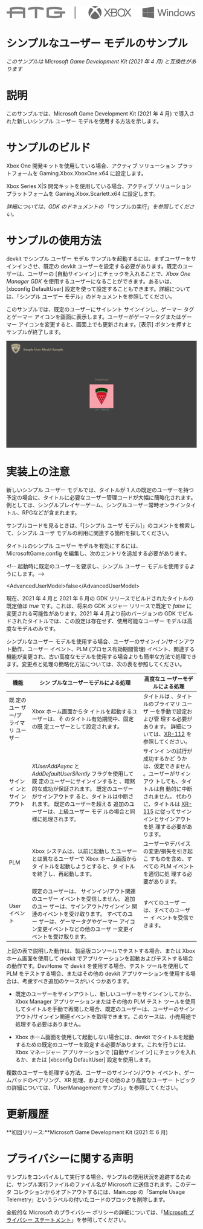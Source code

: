   ![](./media/image1.png)

#   シンプルなユーザー モデルのサンプル

*このサンプルは Microsoft Game Development Kit (2021 年 4 月)
と互換性があります*

# 

# 説明

このサンプルでは、Microsoft Game Development Kit (2021 年 4 月)
で導入された新しいシンプル ユーザー モデルを使用する方法を示します。

# サンプルのビルド

Xbox One 開発キットを使用している場合、アクティブ ソリューション
プラットフォームを Gaming.Xbox.XboxOne.x64 に設定します。

Xbox Series X|S 開発キットを使用している場合、アクティブ ソリューション
プラットフォームを Gaming.Xbox.Scarlett.x64 に設定します。

*詳細については、GDK のドキュメントの*
「サンプルの実行」*を参照してください。*

# サンプルの使用方法

devkit でシンプル ユーザー モデル
サンプルを起動するには、まずユーザーをサインインさせ、既定の devkit
ユーザーを設定する必要があります。既定のユーザーは、ユーザーの
\[自動サインイン\] にチェックを入れることで、*Xbox One Manager GDK*
を使用するユーザーになることができます。あるいは、\[xbconfig
DefaultUser\]
設定を使って設定することもできます。詳細については、「シンプル ユーザー
モデル」のドキュメントを参照してください。

このサンプルでは、既定のユーザーにサイレント サインインし、ゲーマー
タグとゲーマー
アイコンを画面に表示します。ユーザーがゲーマータグまたはゲーマー
アイコンを変更すると、画面上でも更新されます。\[表示\]
ボタンを押すとサンプルが終了します。

![Graphical user interface, application Description automatically generated](./media/image3.png)

# 実装上の注意

新しいシンプル ユーザー モデルでは、タイトルが 1
人の既定のユーザーを持つ予定の場合に、タイトルに必要なユーザー管理コードが大幅に簡略化されます。例としては、シングルプレイヤーゲーム、シングルユーザー常時オンラインタイトル、RPGなどが含まれます。

サンプルコードを見るときは、「\[シンプル ユーザ
モデル\]」のコメントを検索して、シンプル ユーザ
モデルの利用に関連する箇所を探してください。

タイトルのシンプル ユーザー モデルを有効にするには、MicrosoftGame.config
を編集し、次のエントリを追加する必要があります。

\<!\-- 起動時に既定のユーザーを要求し、シンプル ユーザー
モデルを使用するようにします。\--\>

\<AdvancedUserModel\>false\</AdvancedUserModel\>

現在、2021 年 4 月と 2021 年 6 月の GDK
リリースでビルドされたタイトルの既定値は *true* です。これは、将来の GDK
メジャー リリースで既定で *false* に変更される可能性があります。2021 年
4 月より前のバージョンの GDK
でビルドされたタイトルでは、この設定は存在せず、使用可能なユーザー
モデルは高度なモデルのみです。

シンプルなユーザー
モデルを使用する場合、ユーザーのサインイン/サインアウト動作、ユーザー
イベント、PLM (プロセス有効期間管理)
イベント、関連する機能が変更され、古い高度なモデルを使用する場合よりも簡単な方法で処理できます。変更点と処理の簡略化方法については、次の表を参照してください。

| 機能  |  シン プルなユーザーモデルによる処理 |  高度なユ ーザーモデルによる処理 |
|----------|---------------------------------|------------------------|
| 既 定のユー ザー/プ ライマリ ユーザー  |  Xbox ホーム画面からタ イトルを起動するユーザーは、そ のタイトル有効期間中、固定の既 定ユーザーとして設定されます。  |  タイトルは 、タイトルのプライマリ ユーザ ーを手動で設定および管 理する必要があります。 詳細については、[XR-112](https://developer.microsoft.com/en-us/games/xbox/partner/xr112) を参照してください。   |
| サインイ ンとサイ ンアウト  |  *XUserAddAsync* と *AddDefaultUserSilently* フラグを使用して既 定のユーザーにサインインすると 、暗黙的な成功が保証されます。 既定のユーザーがサインアウトす ると、タイトルは中断されます。 既定のユーザーを超える 追加のユーザーは、上級ユーザー モデ ルの場合と同様に処理されます。  |  サインイ ンの試行が成功するかど うかは、仮定できません 。ユーザーがサインアウ トしても、タイトルは自 動的に中断されません。 代わりに、タイトルは [XR-115](https://developer.microsoft.com/en-us/games/xbox/partner/xr115) に従ってサイン インとサインアウトを処 理する必要があります。 |
| PLM  |  Xbox システムは、以前に起動し たユーザーとは異なるユーザーで Xbox ホーム画面からタ イトルを起動しようとすると、タ イトルを終了し、再起動します。 |  ユーザーやデバイス の変更/損失を引き起こ すものを含め、すべての PLM イベントを適切に処 理する必要があります。 |
| User イベント  |  既定のユーザーは、 サインイン/アウト関連のユーザー イベントを受信しません。 追加のユー ザーは、サインアウト/サインイン 関連のイベントを受け取ります。 すべてのユー ザーは、ゲーマータグやゲーマー アイコ ン変更イベントなどの他のユーザ ー変更イベントを受け取ります。 |  すべてのユーザ ーは、すべてのユーザー イ ベントを受信できます。 |

上記の表で説明した動作は、製品版コンソールでテストする場合、または Xbox
ホーム画面を使用して devkit
でアプリケーションを起動およびテストする場合の動作です。DevHome で
devkit を使用する場合、テスト ツールを使用して PLM
をテストする場合、またはその他の devkit
アプリケーションを使用する場合は、考慮すべき追加のケースがいくつかあります。

-   既定のユーザーをサインアウトし、新しいユーザーをサインインしてから、Xbox
    Manager アプリケーションまたはその他の PLM テスト
    ツールを使用してタイトルを手動で再開した場合、既定のユーザーは、ユーザーのサインアウト/サインイン関連イベントを取得できます。このケースは、小売用途で処理する必要はありません。

-   Xbox ホーム画面を使用して起動しない場合には、devkit
    でタイトルを起動するための既定のユーザーを設定する必要があります。これを行うには、Xbox
    マネージャー アプリケーションで \[自動サインイン\]
    にチェックを入れるか、または \[xbconfig DefaultUser\]
    設定を使用します。

複数のユーザーを処理する方法、ユーザーのサインイン/アウト
イベント、ゲームパッドのペアリング、XR
処理、およびその他のより高度なユーザー
トピックの詳細については、「UserManagement
サンプル」を参照してください。

# 更新履歴

**初回リリース:**Microsoft Game Development Kit (2021 年 6 月)

# プライバシーに関する声明

サンプルをコンパイルして実行する場合、サンプルの使用状況を追跡するために、サンプル実行ファイルのファイル名が
Microsoft に送信されます。このデータ
コレクションからオプトアウトするには、Main.cpp の「Sample Usage
Telemetry」というラベルの付いたコードのブロックを削除します。

全般的な Microsoft のプライバシー ポリシーの詳細については、「[Microsoft
プライバシー
ステートメント](https://privacy.microsoft.com/en-us/privacystatement/)」を参照してください。

